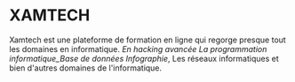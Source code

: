 # XAMTECH
Xamtech est une plateforme de formation en ligne qui regorge presque tout les domaines en informatique. _En hacking avancée _La programmation informatique_Base de données_ Infographie_, Les réseaux informatiques et bien d'autres domaines de l'informatique.
